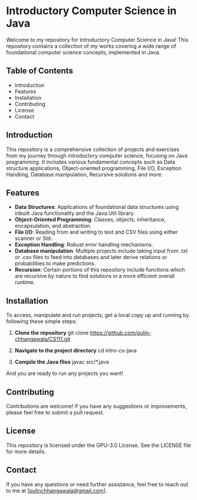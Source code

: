 # Introductory Computer Science in Java

Welcome to my repository for Introductory Computer Science in Java! This repository contains a collection of my works covering a wide range of foundational computer science concepts, implemented in Java.

## Table of Contents
- Introduction
- Features
- Installation
- Contributing
- License
- Contact

## Introduction
This repository is a comprehensive collection of projects and exercises from my journey through introductory computer science, focusing on Java programming. It includes various fundamental concepts such as Data structure applications, Object-oriented programming, File I/O, Exception Handling, Database manipulation, Recursive solutions and more.

## Features
- **Data Structures**: Applications of foundational data structures using inbuilt Java functionality and the Java.Util library.
- **Object-Oriented Programming**: Classes, objects, inheritance, encapsulation, and abstraction.
- **File I/O**: Reading from and writing to text and CSV files using either scanner or Std.
- **Exception Handling**: Robust error handling mechanisms.
- **Database manipulation**: Multiple projects include taking input from .txt or .csv files to feed into databases and later derive relations or probabilities to make predictions.
- **Recursion**: Certain portions of this repository include functions which are recursive by nature to find solutions in a more efficient overall runtime.

## Installation
To access, manipulate and run projects, get a local copy up and running by following these simple steps:

1. **Clone the repository**
  git clone https://github.com/pulin-chhangawala/CS111.git

2. **Navigate to the project directory**
  cd intro-cs-java

3. **Compile the Java files**
  javac src/*.java

And you are ready to run any projects you want!

## Contributing
Contributions are welcome! If you have any suggestions or improvements, please feel free to submit a pull request.

## License
This repository is licensed under the GPU-3.0 License. See the LICENSE file for more details.

## Contact
If you have any questions or need further assistance, feel free to reach out to me at [pulinchhangawala@gmail.com].

